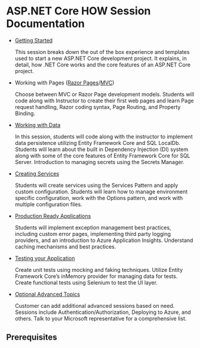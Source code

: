 # ASP.NET Core HOW Session Documentation

- [Getting Started](1-Getting%20Started.md)

    This session breaks down the out of the box experience and templates used to start a new ASP.NET Core
    development project. It explains, in detail, how .NET Core works and the core features of an ASP.NET Core project.

- Working with Pages ([Razor Pages](2a-Working%20with%20Razor%20Pages.md)/[MVC](2b-Working%20with%20MVC.md))

    Choose between MVC or Razor Page development models. Students will code along with Instructor to create their
    first web pages and learn Page request handling, Razor coding syntax, Page Routing, and Property Binding.

- [Working with Data](3-Working%20with%20Data.md)

    In this session, students will code along with the instructor to implement data persistence utilizing Entity
    Framework Core and SQL LocalDb. Students will learn about the built in Dependency Injection (DI) system along
    with some of the core features of Entity Framework Core for SQL Server. Introduction to managing secrets using
    the Secrets Manager.

- [Creating Services](4-Creating%20Services.md)

    Students will create services using the Services Pattern and apply custom configuration. Students will learn how to
    manage environment specific configuration, work with the Options pattern, and work with multiple configuration
    files.

- [Production Ready Applications](5-Production%20Ready%20Apps.md)

    Students will implement exception management best practices, including custom error pages, implementing third
    party logging providers, and an introduction to Azure Application Insights. Understand caching mechanisms and
    best practices.

- [Testing your Application](6-Testing.md)

    Create unit tests using mocking and faking techniques. Utilize Entity Framework Core’s inMemory provider for
    managing data for tests. Create functional tests using Selenium to test the UI layer.

- [Optional Advanced Topics](7-Advanced.md)

    Customer can add additional advanced sessions based on need. Sessions include Authentication/Authorization,
    Deploying to Azure, and others. Talk to your Microsoft representative for a comprehensive list.


## Prerequisites
